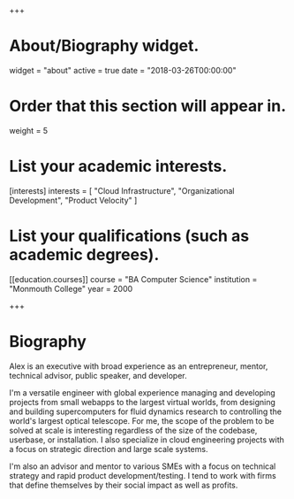 +++
# About/Biography widget.
widget = "about"
active = true
date = "2018-03-26T00:00:00"

# Order that this section will appear in.
weight = 5

# List your academic interests.
[interests]
  interests = [
    "Cloud Infrastructure",
    "Organizational Development",
    "Product Velocity"
  ]

# List your qualifications (such as academic degrees).
[[education.courses]]
  course = "BA Computer Science"
  institution = "Monmouth College"
  year = 2000
 
+++

# Biography

Alex is an executive with broad experience as an entrepreneur, mentor, technical advisor, public speaker, and developer.

I'm a versatile engineer with global experience managing and developing
projects from small webapps to the largest virtual worlds, from designing and
building supercomputers for fluid dynamics research to controlling the world's
largest optical telescope. For me, the scope of the problem to be solved at
scale is interesting regardless of the size of the codebase, userbase, or
installation. I also specialize in cloud engineering projects with a focus on 
strategic direction and large scale systems.

I'm also an advisor and mentor to various SMEs with a focus on technical
strategy and rapid product development/testing. I tend to work with firms that
define themselves by their social impact as well as profits. 
